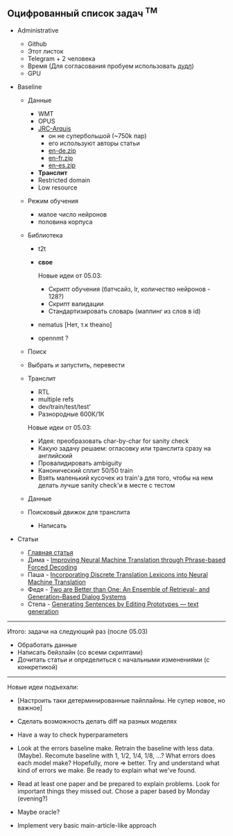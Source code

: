 ## Оцифрованный список задач <sup>TM</sup>

* Administrative
  * Github
  * Этот листок
  * Telegram + 2 человека
  * Время (Для согласования пробуем использовать [дудл](https://doodle.com/poll/kkb3ed7aiex2su59))
  * GPU

* Baseline
  * Данные
    * WMT
    * OPUS
    * [JRC-Arquis](https://wt-public.emm4u.eu/Acquis/JRC-Acquis.3.0/corpus/)
      * он не супербольшой (~750k пар)
      * его используют авторы статьи
      * [en-de.zip](http://opus.nlpl.eu/download.php?f=JRC-Acquis/de-en.txt.zip)
      * [en-fr.zip](http://opus.nlpl.eu/download.php?f=JRC-Acquis/en-fr.txt.zip)
      * [en-es.zip](http://opus.nlpl.eu/download.php?f=JRC-Acquis/en-es.txt.zip)
    * **Транслит**
    * Restricted domain
    * Low resource
  * Режим обучения
      * малое число нейронов
      * половина корпуса
  * Библиотека
    * t2t
    * **свое**
        
        Новые идеи от 05.03:

        * Скрипт обучения (батчсайз, lr, количество нейронов - 128?)
        * Скрипт валидации
        * Стандартизировать словарь (маппинг из слов в id)
    * nematus
      [Нет, т.к theano]
    * opennmt ?
  * Поиск
  * Выбрать и запустить, перевести
  * Транслит
    * RTL
    * multiple refs
    * dev/train/test/test'
    * Разнородные 600К/1К
    
    Новые идеи от 05.03:

    * Идея: преобразовать char-by-char for sanity check
    * Какую задачу решаем: огласовку или транслита сразу на английский
    * Провалидировать ambiguity
    * Канонический сплит 50/50 train
    * Взять маленький кусочек из train'а для того, чтобы на нем делать лучше sanity check'и в месте с тестом
  
  * Данные
  * Поисковый движок для транслита
    * Написать
* Статьи
  * [Главная статья](https://arxiv.org/pdf/1705.07267.pdf)
  * Дима - [Improving Neural Machine Translation through Phrase-based Forced Decoding](https://arxiv.org/pdf/1711.00309.pdf)
  * Паша - [Incorporating Discrete Translation Lexicons into Neural Machine Translation](https://arxiv.org/pdf/1606.02006.pdf)
  * Федя - [Two are Better than One: An Ensemble of Retrieval- and Generation-Based Dialog Systems](https://arxiv.org/pdf/1610.07149.pdf)
  * Степа - [Generating Sentences by Editing Prototypes — text generation](https://arxiv.org/pdf/1709.08878.pdf)


-------
Итого: задачи на следующий раз (после 05.03)

* Обработать данные
* Написать бейзлайн (со всеми скриптами)
* Дочитать статьи и определиться с начальными изменениями (с конкретикой)

-----
Новые идеи подъехали:

* [Настроить таки детерминированные пайплайны. Не супер новое, но важное]
* Сделать возможность делать diff на разных моделях
* Have a way to check hyperparameters

* Look at the errors baseline make. Retrain the baseline with less data. (Maybe). Recomute baseline with 1, 1/2, 1/4, 1/8, ...? What errors does each model make? Hopefully, more => better. Try and understand what kind of errors we make. Be ready to explain what we've found.
* Read at least one paper and be prepared to explain problems. Look for important things they missed out.
Chose a paper based by Monday (evening?)
* Maybe oracle?
* Implement very basic main-article-like approach
